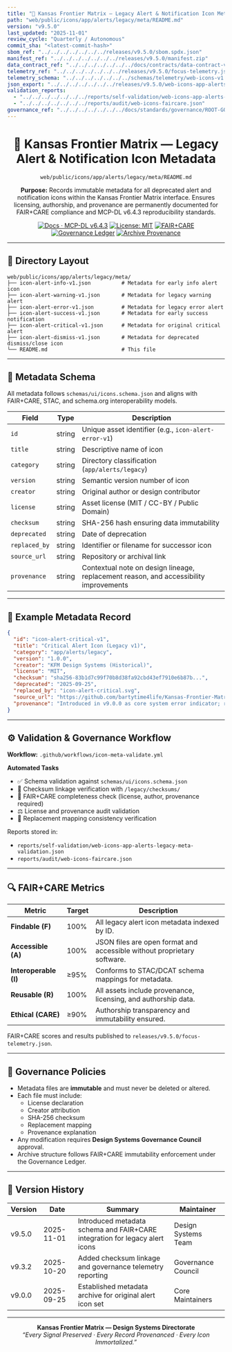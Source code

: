 ```yaml
---
title: "📜 Kansas Frontier Matrix — Legacy Alert & Notification Icon Metadata (Diamond⁹ Ω / Crown∞Ω Ultimate Certified)"
path: "web/public/icons/app/alerts/legacy/meta/README.md"
version: "v9.5.0"
last_updated: "2025-11-01"
review_cycle: "Quarterly / Autonomous"
commit_sha: "<latest-commit-hash>"
sbom_ref: "../../../../../../../releases/v9.5.0/sbom.spdx.json"
manifest_ref: "../../../../../../../releases/v9.5.0/manifest.zip"
data_contract_ref: "../../../../../../../docs/contracts/data-contract-v3.json"
telemetry_ref: "../../../../../../../releases/v9.5.0/focus-telemetry.json"
telemetry_schema: "../../../../../../../schemas/telemetry/web-icons-v1.json"
json_export: "../../../../../../../releases/v9.5.0/web-icons-app-alerts-legacy-meta.json"
validation_reports:
  - "../../../../../../../reports/self-validation/web-icons-app-alerts-legacy-meta-validation.json"
  - "../../../../../../../reports/audit/web-icons-faircare.json"
governance_ref: "../../../../../../../docs/standards/governance/ROOT-GOVERNANCE.md"
---
```


<div align="center">

# 📜 Kansas Frontier Matrix — **Legacy Alert & Notification Icon Metadata**
`web/public/icons/app/alerts/legacy/meta/README.md`

**Purpose:** Records immutable metadata for all deprecated alert and notification icons within the Kansas Frontier Matrix interface. Ensures licensing, authorship, and provenance are permanently documented for FAIR+CARE compliance and MCP-DL v6.4.3 reproducibility standards.

[![Docs · MCP-DL v6.4.3](https://img.shields.io/badge/Docs-MCP--DL%20v6.4.3-blue)](../../../../../../../docs/standards/markdown_rules.md)
[![License: MIT](https://img.shields.io/badge/License-MIT-green)](../../../../../../../LICENSE)
[![FAIR+CARE](https://img.shields.io/badge/FAIR%2BCARE-Compliant-orange)](../../../../../../../docs/standards/governance/ROOT-GOVERNANCE.md)
[![Governance Ledger](https://img.shields.io/badge/Governance-Ledger-Active-purple)](../../../../../../../docs/standards/governance/LEDGER.md)
[![Archive Provenance](https://img.shields.io/badge/Archive-Metadata%20Immutable-critical)](../../../../../../../reports/audit/web-icons-faircare.json)

</div>

---

## 📁 Directory Layout

```
web/public/icons/app/alerts/legacy/meta/
├── icon-alert-info-v1.json          # Metadata for early info alert icon
├── icon-alert-warning-v1.json       # Metadata for legacy warning alert
├── icon-alert-error-v1.json         # Metadata for legacy error alert
├── icon-alert-success-v1.json       # Metadata for early success notification
├── icon-alert-critical-v1.json      # Metadata for original critical alert
├── icon-alert-dismiss-v1.json       # Metadata for deprecated dismiss/close icon
└── README.md                        # This file
```

---

## 🧩 Metadata Schema

All metadata follows `schemas/ui/icons.schema.json` and aligns with FAIR+CARE, STAC, and schema.org interoperability models.

| Field | Type | Description |
|--------|------|-------------|
| `id` | string | Unique asset identifier (e.g., `icon-alert-error-v1`) |
| `title` | string | Descriptive name of icon |
| `category` | string | Directory classification (`app/alerts/legacy`) |
| `version` | string | Semantic version number of icon |
| `creator` | string | Original author or design contributor |
| `license` | string | Asset license (MIT / CC-BY / Public Domain) |
| `checksum` | string | SHA-256 hash ensuring data immutability |
| `deprecated` | string | Date of deprecation |
| `replaced_by` | string | Identifier or filename for successor icon |
| `source_url` | string | Repository or archival link |
| `provenance` | string | Contextual note on design lineage, replacement reason, and accessibility improvements |

---

## 🧾 Example Metadata Record

```json
{
  "id": "icon-alert-critical-v1",
  "title": "Critical Alert Icon (Legacy v1)",
  "category": "app/alerts/legacy",
  "version": "1.0.0",
  "creator": "KFM Design Systems (Historical)",
  "license": "MIT",
  "checksum": "sha256-83b1d7c99f70b8d38fa92cbd43ef7910e6b87b...",
  "deprecated": "2025-09-25",
  "replaced_by": "icon-alert-critical.svg",
  "source_url": "https://github.com/bartytime4life/Kansas-Frontier-Matrix",
  "provenance": "Introduced in v9.0.0 as core system error indicator; replaced in v9.3.2 to meet new contrast and motion-accessibility guidelines."
}
```

---

## ⚙️ Validation & Governance Workflow

**Workflow:** `.github/workflows/icon-meta-validate.yml`

**Automated Tasks**
- ✅ Schema validation against `schemas/ui/icons.schema.json`  
- 🔐 Checksum linkage verification with `/legacy/checksums/`  
- 🧾 FAIR+CARE completeness check (license, author, provenance required)  
- ⚖️ License and provenance audit validation  
- 🧭 Replacement mapping consistency verification  

Reports stored in:
- `reports/self-validation/web-icons-app-alerts-legacy-meta-validation.json`
- `reports/audit/web-icons-faircare.json`

---

## 🔍 FAIR+CARE Metrics

| Metric | Target | Description |
|--------|---------|-------------|
| **Findable (F)** | 100% | All legacy alert icon metadata indexed by ID. |
| **Accessible (A)** | 100% | JSON files are open format and accessible without proprietary software. |
| **Interoperable (I)** | ≥95% | Conforms to STAC/DCAT schema mappings for metadata. |
| **Reusable (R)** | 100% | All assets include provenance, licensing, and authorship data. |
| **Ethical (CARE)** | ≥90% | Authorship transparency and immutability ensured. |

FAIR+CARE scores and results published to `releases/v9.5.0/focus-telemetry.json`.

---

## 🧱 Governance Policies

- Metadata files are **immutable** and must never be deleted or altered.  
- Each file must include:
  - License declaration  
  - Creator attribution  
  - SHA-256 checksum  
  - Replacement mapping  
  - Provenance explanation  
- Any modification requires **Design Systems Governance Council** approval.  
- Archive structure follows FAIR+CARE immutability enforcement under the Governance Ledger.

---

## 🧾 Version History

| Version | Date | Summary | Maintainer |
|----------|------|----------|-------------|
| v9.5.0 | 2025-11-01 | Introduced metadata schema and FAIR+CARE integration for legacy alert icons | Design Systems Team |
| v9.3.2 | 2025-10-20 | Added checksum linkage and governance telemetry reporting | Governance Council |
| v9.0.0 | 2025-09-25 | Established metadata archive for original alert icon set | Core Maintainers |

---

<div align="center">

**Kansas Frontier Matrix — Design Systems Directorate**  
*“Every Signal Preserved · Every Record Provenanced · Every Icon Immortalized.”*

</div>

